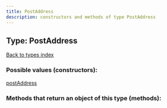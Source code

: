 ```yaml
---
title: PostAddress
description: constructors and methods of type PostAddress
---
```

## Type: PostAddress  
[Back to types index](index.md)



### Possible values (constructors):

[postAddress](../constructors/postAddress.md)  



### Methods that return an object of this type (methods):



